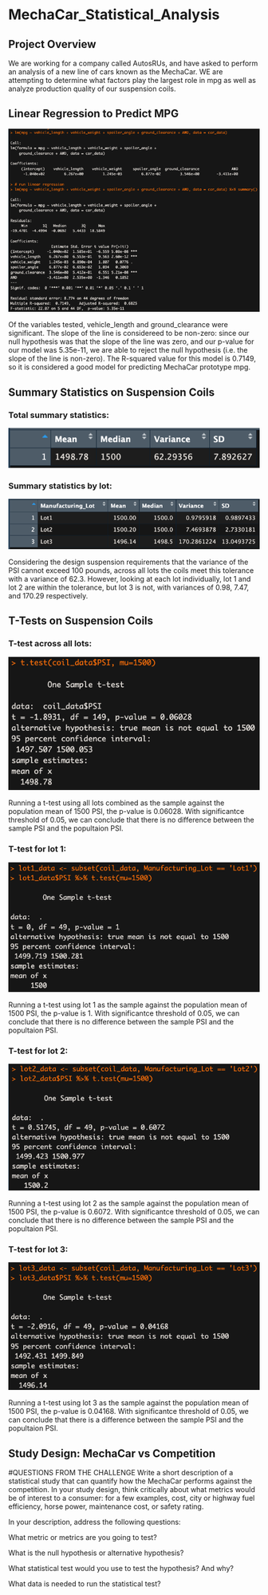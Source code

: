 # MechaCar_Statistical_Analysis

## Project Overview
We are working for a company called AutosRUs, and have asked to perform an analysis of a new line of cars known as the MechaCar. WE are attempting to determine what factors play the largest role in mpg as well as analyze production quality of our suspension coils.

## Linear Regression to Predict MPG


![](https://github.com/mzabrisk/MechaCar_Statistical_Analysis/blob/8fd8af1682035397463e24ad362ae621c395a2d5/images/linear_regression_to_predict_mpg.png)

Of the variables tested, vehicle_length and ground_clearance were significant. The slope of the line is considereed to be non-zero: since our null hypothesis was that the slope of the line was zero, and our p-value for our model was 5.35e-11, we are able to reject the null hypothesis (i.e. the slope of the line is non-zero). The R-squared value for this model is 0.7149, so it is considered a good model for predicting MechaCar prototype mpg.


## Summary Statistics on Suspension Coils


### Total summary statistics:


![](https://github.com/mzabrisk/MechaCar_Statistical_Analysis/blob/8fd8af1682035397463e24ad362ae621c395a2d5/images/total_summary.png)

### Summary statistics by lot:


![](https://github.com/mzabrisk/MechaCar_Statistical_Analysis/blob/8fd8af1682035397463e24ad362ae621c395a2d5/images/lot_summary.png)

Considering the design suspension requirements that the variance of the PSI cannot exceed 100 pounds, across all lots the coils meet this tolerance with a variance of 62.3. However, looking at each lot individually, lot 1 and lot 2 are within the tolerance, but lot 3 is not, with variances of 0.98, 7.47, and 170.29 respectively.


## T-Tests on Suspension Coils


### T-test across all lots:


![](https://github.com/mzabrisk/MechaCar_Statistical_Analysis/blob/8fd8af1682035397463e24ad362ae621c395a2d5/images/t_test_across_all_lots.png)

Running a t-test using all lots combined as the sample against the population mean of 1500 PSI, the p-value is 0.06028. With significantce threshold of 0.05, we can conclude that there is no difference between the sample PSI and the popultaion PSI.

### T-test for lot 1:


![](https://github.com/mzabrisk/MechaCar_Statistical_Analysis/blob/8fd8af1682035397463e24ad362ae621c395a2d5/images/lot1_t_test.png)

Running a t-test using lot 1 as the sample against the population mean of 1500 PSI, the p-value is 1. With significantce threshold of 0.05, we can conclude that there is no difference between the sample PSI and the popultaion PSI.



### T-test for lot 2:


![](https://github.com/mzabrisk/MechaCar_Statistical_Analysis/blob/8fd8af1682035397463e24ad362ae621c395a2d5/images/lot2_t_test.png)

Running a t-test using lot 2 as the sample against the population mean of 1500 PSI, the p-value is 0.6072. With significantce threshold of 0.05, we can conclude that there is no difference between the sample PSI and the popultaion PSI.

### T-test for lot 3: 


![](https://github.com/mzabrisk/MechaCar_Statistical_Analysis/blob/8fd8af1682035397463e24ad362ae621c395a2d5/images/lot3_t_test.png)

Running a t-test using lot 3 as the sample against the population mean of 1500 PSI, the p-value is 0.04168. With significantce threshold of 0.05, we can conclude that there is a difference between the sample PSI and the popultaion PSI.


## Study Design: MechaCar vs Competition

#QUESTIONS FROM THE CHALLENGE
Write a short description of a statistical study that can quantify how the MechaCar performs against the competition. In your study design, think critically about what metrics would be of interest to a consumer: for a few examples, cost, city or highway fuel efficiency, horse power, maintenance cost, or safety rating.

In your description, address the following questions:

What metric or metrics are you going to test?

What is the null hypothesis or alternative hypothesis?

What statistical test would you use to test the hypothesis? And why?

What data is needed to run the statistical test?